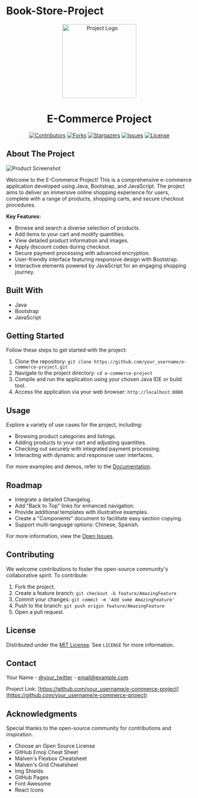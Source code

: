 # Book-Store-Project
<div align="center">
  <img src="/path/to/project-logo.png" alt="Project Logo" width="200">

# E-Commerce Project

[![Contributors](https://img.shields.io/github/contributors/your_username/e-commerce-project.svg)](https://github.com/your_username/e-commerce-project/graphs/contributors)
[![Forks](https://img.shields.io/github/forks/your_username/e-commerce-project.svg)](https://github.com/your_username/e-commerce-project/network/members)
[![Stargazers](https://img.shields.io/github/stars/your_username/e-commerce-project.svg)](https://github.com/your_username/e-commerce-project/stargazers)
[![Issues](https://img.shields.io/github/issues/your_username/e-commerce-project.svg)](https://github.com/your_username/e-commerce-project/issues)
[![License](https://img.shields.io/github/license/your_username/e-commerce-project.svg)](https://github.com/your_username/e-commerce-project/blob/main/LICENSE)

</div>

## About The Project

![Product Screenshot](/path/to/product-screenshot.png)

Welcome to the E-Commerce Project! This is a comprehensive e-commerce application developed using Java, Bootstrap, and JavaScript. The project aims to deliver an immersive online shopping experience for users, complete with a range of products, shopping carts, and secure checkout procedures.

**Key Features:**
- Browse and search a diverse selection of products.
- Add items to your cart and modify quantities.
- View detailed product information and images.
- Apply discount codes during checkout.
- Secure payment processing with advanced encryption.
- User-friendly interface featuring responsive design with Bootstrap.
- Interactive elements powered by JavaScript for an engaging shopping journey.

## Built With

- Java
- Bootstrap
- JavaScript

## Getting Started

Follow these steps to get started with the project:

1. Clone the repository: `git clone https://github.com/your_username/e-commerce-project.git`
2. Navigate to the project directory: `cd e-commerce-project`
3. Compile and run the application using your chosen Java IDE or build tool.
4. Access the application via your web browser: `http://localhost:8080`

## Usage

Explore a variety of use cases for the project, including:

- Browsing product categories and listings.
- Adding products to your cart and adjusting quantities.
- Checking out securely with integrated payment processing.
- Interacting with dynamic and responsive user interfaces.

For more examples and demos, refer to the [Documentation](/path/to/documentation).

## Roadmap

- Integrate a detailed Changelog.
- Add "Back to Top" links for enhanced navigation.
- Provide additional templates with illustrative examples.
- Create a "Components" document to facilitate easy section copying.
- Support multi-language options: Chinese, Spanish.

For more information, view the [Open Issues](https://github.com/your_username/e-commerce-project/issues).

## Contributing

We welcome contributions to foster the open-source community's collaborative spirit. To contribute:

1. Fork the project.
2. Create a feature branch: `git checkout -b feature/AmazingFeature`
3. Commit your changes: `git commit -m 'Add some AmazingFeature'`
4. Push to the branch: `git push origin feature/AmazingFeature`
5. Open a pull request.

## License

Distributed under the [MIT License](https://github.com/your_username/e-commerce-project/blob/main/LICENSE). See `LICENSE` for more information.

## Contact

Your Name - [@your_twitter](https://twitter.com/your_twitter) - email@example.com

Project Link: [https://github.com/your_username/e-commerce-project](https://github.com/your_username/e-commerce-project)

## Acknowledgments

Special thanks to the open-source community for contributions and inspiration.

- Choose an Open Source License
- GitHub Emoji Cheat Sheet
- Malven's Flexbox Cheatsheet
- Malven's Grid Cheatsheet
- Img Shields
- GitHub Pages
- Font Awesome
- React Icons
